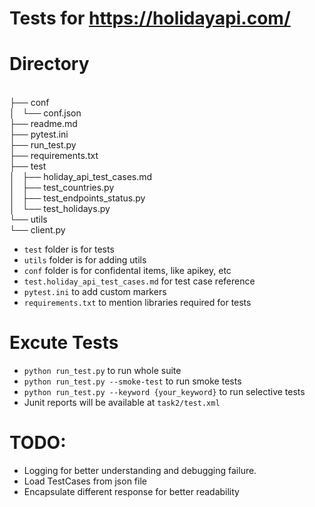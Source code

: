 # Tests for https://holidayapi.com/

# Directory
<br>├── conf
<br>│   └── conf.json 
<br>├── readme.md
<br>├── pytest.ini
<br>├── run_test.py
<br>├── requirements.txt
<br>├── test
<br>│   ├── holiday_api_test_cases.md
<br>│   ├── test_countries.py
<br>│   ├── test_endpoints_status.py
<br>│   └── test_holidays.py
<br>└── utils
<br>    └── client.py
    
- `test` folder is for tests
- `utils` folder is for adding utils
- `conf` folder is for confidental items, like apikey, etc
- `test.holiday_api_test_cases.md` for test case reference
- `pytest.ini` to add custom markers
- `requirements.txt` to mention libraries required for tests

# Excute Tests
- `python run_test.py` to run whole suite
- `python run_test.py --smoke-test` to run smoke tests
- `python run_test.py --keyword {your_keyword}` to run selective tests
- Junit reports will be available at `task2/test.xml`

# TODO:
- Logging for better understanding and debugging failure.
- Load TestCases from json file 
- Encapsulate different response for better readability
